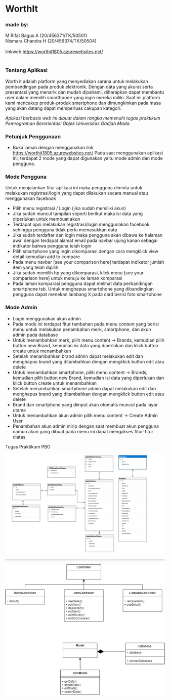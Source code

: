 # WorthIt

### made by:
M Rifat Bagus A   (20/456371/TK/50501)
<br>
Nismara Chandra H (20/456374/TK/50504)
<br><br>
linkweb:https://worthit1805.azurewebsites.net/
<br><br>
### Tentang Aplikasi

Worth it adalah platform yang menyediakan sarana untuk melakukan pembandingan pada produk elektronik. Dengan data yang akurat serta presentasi yang menarik dan mudah dipahami, diharapkan dapat membantu user dalam memilih smarthpone yang ingin mereka miliki. Saat ini platform kami mencakup produk-produk smartphone dan dimungkinkan pada masa yang akan datang dapat memperluas cakupan kategori.


*Aplikasi berbasis web ini dibuat dalam rangka memenuhi tugas praktikum Pemrograman Berorientasi Objek Universitas Gadjah Mada.*

### Petunjuk Penggunaan

* Buka laman dengan menggunakan link https://worthit1805.azurewebsites.net/
Pada saat menggunakan aplikasi ini, terdapat 2 mode yang dapat digunakan yaitu mode admin dan mode pengguna.
### Mode Pengguna
Untuk menjalankan fitur aplikasi ini maka pengguna diminta untuk melakukan registrasi/login yang dapat dilakukan secara manual atau menggunakan facebook
* Pilih menu registrasi / Login (jika sudah memiliki akun)
* Jika sudah muncul tampilan seperti berikut maka isi data yang diperlukan untuk membuat akun
* Terdapat opsi melakukan registrasi/login menggunakan facebook sehingga pengguna tidak perlu memasukkan data
* Jika sudah terdaftar dan login maka pengguna akan dibawa ke halaman awal dengan terdapat alamat email pada navbar ujung kanan sebagai indikator bahwa pengguna telah login
* Pilih smartphone yang ingin dikomparasi dengan cara mengklick view detail kemudian add to compare
* Pada menu navbar [see your comparison here] terdapat indikator jumlah item yang telah dipilih
* Jika sudah memilih hp yang dikomparasi, klick menu [see your comparison here] untuk menuju ke laman komparasi
* Pada laman komparasi pengguna dapat melihat data perbandingan smartphone tsb. Untuk menghapus smartphone yang dibandingkan pengguna dapat menekan lambang X pada card berisi foto smartphone

### Mode Admin
* Login menggunakan akun admin 
* Pada mode ini terdapat fitur tambahan pada menu content yang berisi menu untuk melakukan penambahan merk, smartphone, dan akun admin pada database
* Untuk menambahkan merk, pilih menu content -> Brands, kemudian pilih button new Brand, kemudian isi data yang diperlukan dan klick button create untuk menambahkan
* Setelah menambahkan brand admin dapat melakukan edit dan menghapus brand yang ditambahkan dengan mengklick button edit atau delete
* Untuk menambahkan smartphone, pilih menu content -> Brands, kemudian pilih button new Brand, kemudian isi data yang diperlukan dan klick button create untuk menambahkan
* Setelah menambahkan smartphone admin dapat melakukan edit dan menghapus brand yang ditambahkan dengan mengklick button edit atau delete
* Brand dan smartphone yang diinput akan otomatis muncul pada layar utama
* Untuk menambahkan akun admin pilih menu content -> Create Admin User
* Penambahan akun admin mirip dengan saat membuat akun pengguna namun akun yang dibuat pada menu ini dapat mengakses fitur-fitur diatas


Tugas Praktikum PBO


![Database](https://github.com/frchandra/WorthIt/blob/main/Read%20me%20resouces/Screenshot%202021-05-18%20091404.png)
<hr>

![Database](https://github.com/frchandra/WorthIt/blob/main/Read%20me%20resouces/uml.png)
